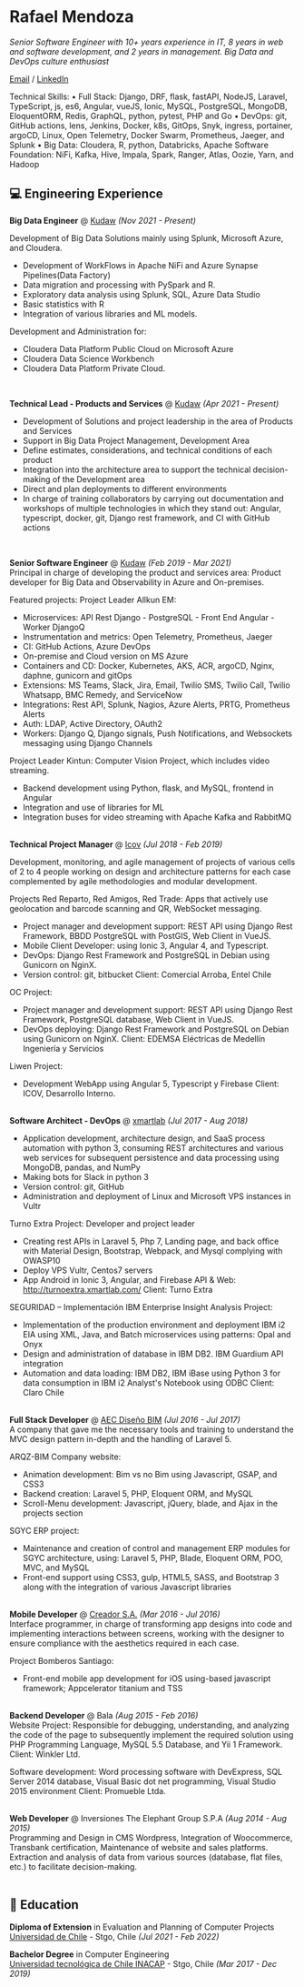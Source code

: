 # Rafael Mendoza

_Senior Software Engineer with 10+ years experience in IT, 8 years in web and software development, and 2 years in management.
Big Data and DevOps culture enthusiast_ <br>

[Email](mailto:rmendoza@programmer.net) / [LinkedIn](https://www.linkedin.com/in/rmendozag/)

Technical Skills:
• Full Stack: Django, DRF, flask, fastAPI, NodeJS, Laravel, TypeScript, js, es6, Angular, vueJS, Ionic, MySQL, PostgreSQL, MongoDB, EloquentORM, Redis, GraphQL, python, pytest, PHP and Go
• DevOps: git, GitHub actions, lens, Jenkins, Docker, k8s, GitOps, Snyk, ingress, portainer, argoCD, Linux, Open Telemetry, Docker Swarm, Prometheus, Jaeger, and Splunk
• Big Data: Cloudera, R, python, Databricks, Apache Software Foundation: NiFi, Kafka, Hive, Impala, Spark, Ranger, Atlas, Oozie, Yarn, and Hadoop
<br>

## 💻 Engineering Experience

**Big Data Engineer** @ [Kudaw](https://www.kudaw.com/home) _(Nov 2021 - Present)_ <br>

Development of Big Data Solutions mainly using Splunk, Microsoft Azure, and Cloudera.

- Development of WorkFlows in Apache NiFi and Azure Synapse Pipelines(Data Factory)
- Data migration and processing with PySpark and R.
- Exploratory data analysis using Splunk, SQL, Azure Data Studio 
- Basic statistics with R
- Integration of various libraries and ML models.

Development and Administration for:
- Cloudera Data Platform Public Cloud on Microsoft Azure
- Cloudera Data Science Workbench
- Cloudera Data Platform Private Cloud.
<br>

**Technical Lead - Products and Services** @ [Kudaw](https://www.kudaw.com/home) _(Apr 2021 - Present)_ <br>

- Development of Solutions and project leadership in the area of Products and Services
- Support in Big Data Project Management, Development Area 
- Define estimates, considerations, and technical conditions of each product
- Integration into the architecture area to support the technical decision-making of the Development area
- Direct and plan deployments to different environments
- In charge of training collaborators by carrying out documentation and workshops of multiple technologies in which they stand out: Angular, typescript, docker, git, Django rest framework, and CI with GitHub actions
<br>

**Senior Software Engineer** @ [Kudaw](https://www.kudaw.com/home) _(Feb 2019 - Mar 2021)_ <br>
Principal in charge of developing the product and services area: Product developer for Big Data and Observability in Azure and On-premises.

Featured projects:
Project Leader Allkun EM:
- Microservices: API Rest Django - PostgreSQL - Front End Angular - Worker DjangoQ
- Instrumentation and metrics: Open Telemetry, Prometheus, Jaeger
- CI: GitHub Actions, Azure DevOps
- On-premise and Cloud version on MS Azure
- Containers and CD: Docker, Kubernetes, AKS, ACR, argoCD, Nginx, daphne, gunicorn and gitOps
- Extensions: MS Teams, Slack, Jira, Email, Twilio SMS, Twilio Call, Twilio Whatsapp, BMC Remedy, and ServiceNow
- Integrations: Rest API, Splunk, Nagios, Azure Alerts, PRTG, Prometheus Alerts
- Auth: LDAP, Active Directory, OAuth2
- Workers: Django Q, Django signals, Push Notifications, and Websockets messaging using Django Channels

Project Leader Kintun:
Computer Vision Project, which includes video streaming.
- Backend development using Python, flask, and MySQL, frontend in Angular
- Integration and use of libraries for ML
- Integration buses for video streaming with Apache Kafka and RabbitMQ
<br><br>

**Technical Project Manager** @ [Icov](https://www.linkedin.com/company/icov-consultores-tecnologicos-asociados/) _(Jul 2018 - Feb 2019)_ <br>

Development, monitoring, and agile management of projects of various cells of 2 to 4 people working on design and architecture patterns for each case complemented by agile methodologies and modular development.

Projects Red Reparto, Red Amigos, Red Trade:
Apps that actively use geolocation and barcode scanning and QR, WebSocket messaging.
- Project manager and development support: REST API using Django Rest Framework, BBDD PostgreSQL with PostGIS, Web Client in VueJS.
- Mobile Client Developer: using Ionic 3, Angular 4, and Typescript.
- DevOps: Django Rest Framework and PostgreSQL in Debian using Gunicorn on NginX.
- Version control: git, bitbucket 
Client: Comercial Arroba, Entel Chile

OC Project:
- Project manager and development support: REST API using Django Rest Framework, PostgreSQL database, Web Client in VueJS.
- DevOps deploying: Django Rest Framework and PostgreSQL on Debian using Gunicorn on NginX.
Client: EDEMSA Eléctricas de Medellín Ingeniería y Servicios

Liwen Project:
- Development WebApp using Angular 5, Typescript y Firebase
Client: ICOV, Desarrollo Interno.
<br><br>


**Software Architect - DevOps** @ [xmartlab](https://www.xmartlab.com/) _(Jul 2017 - Aug 2018)_ <br>

- Application development, architecture design, and SaaS process automation with python 3, consuming REST architectures and various web services for subsequent persistence and data processing using MongoDB, pandas, and NumPy
- Making bots for Slack in python 3
- Version control: git, GitHub
- Administration and deployment of Linux and Microsoft VPS instances in Vultr

Turno Extra Project:
Developer and project leader
- Creating rest APIs in Laravel 5, Php 7, Landing page, and back office with Material Design, Bootstrap, Webpack, and Mysql complying with OWASP10
- Deploy VPS Vultr, Centos7 servers
- App Android in Ionic 3, Angular, and Firebase
API & Web: http://turnoextra.xmartlab.com/
Client: Turno Extra

SEGURIDAD – Implementación IBM Enterprise Insight Analysis Project:
- Implementation of the production environment and deployment IBM i2 EIA using XML, Java, and Batch microservices using patterns: Opal and Onyx
- Design and administration of database in IBM DB2. IBM Guardium API integration
- Automation and data loading: IBM DB2, IBM iBase using Python 3 for data consumption in IBM i2 Analyst's Notebook using ODBC
Client: Claro Chile
<br><br>


**Full Stack Developer** @ [AEC Diseño BIM](https://arqz-bim.com/) _(Jul 2016 - Jul 2017)_ <br>
A company that gave me the necessary tools and training to understand the MVC design pattern in-depth and the handling of Laravel 5.

ARQZ-BIM Company website:
- Animation development: Bim vs no Bim using Javascript, GSAP, and CSS3
- Backend creation: Laravel 5, PHP, Eloquent ORM, and MySQL
- Scroll-Menu development: Javascript, jQuery, blade, and Ajax in the projects section

SGYC ERP project:
- Maintenance and creation of control and management ERP modules for SGYC architecture, using: Laravel 5, PHP, Blade, Eloquent ORM, POO, MVC, and MySQL
- Front-end support using CSS3, gulp, HTML5, SASS, and Bootstrap 3 along with the integration of various Javascript libraries
<br><br>

**Mobile Developer** @ [Creador S.A.](http://www.creador.cl/) _(Mar 2016 - Jul 2016)_ <br>
Interface programmer, in charge of transforming app designs into code and implementing interactions between screens, working with the designer to ensure compliance with the aesthetics required in each case.

Project Bomberos Santiago:
- Front-end mobile app development for iOS using-based javascript framework; Appcelerator titanium and TSS
<br><br>

**Backend Developer** @ Bala _(Aug 2015 - Feb 2016)_ <br>
Website Project:
Responsible for debugging, understanding, and analyzing the code of the page to subsequently implement the required solution using PHP Programming Language, MySQL 5.5 Database, and Yii 1 Framework.
Client: Winkler Ltd.

Software development:
Word processing software with DevExpress, SQL Server 2014 database, Visual Basic dot net programming, Visual Studio 2015 environment
Client: Promueble Ltda.
<br><br>

**Web Developer** @ Inversiones The Elephant Group S.P.A _(Aug 2014 - Aug 2015)_ <br>
Programming and Design in CMS Wordpress, Integration of Woocommerce, Transbank certification, Maintenance of website and sales platforms.
Extraction and analysis of data from various sources (database, flat files, etc.) to facilitate decision-making.
<br><br>

## 🏫 Education

**Diploma of Extension** in Evaluation and Planning of Computer Projects <br>
[Universidad de Chile](https://fen.uchile.cl/es) - Stgo, Chile _(Jul 2021 - Feb 2022)_ <br>

**Bachelor Degree** in Computer Engineering <br>
[Universidad tecnológica de Chile INACAP](https://portales.inacap.cl/) - Stgo, Chile _(Mar 2017 - Dec 2019)_ <br>


